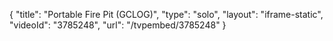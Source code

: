 {
    "title": "Portable Fire Pit (GCLOG)",
    "type": "solo",
    "layout": "iframe-static",
    "videoId": "3785248",
    "url": "\/tvpembed\/3785248"
}